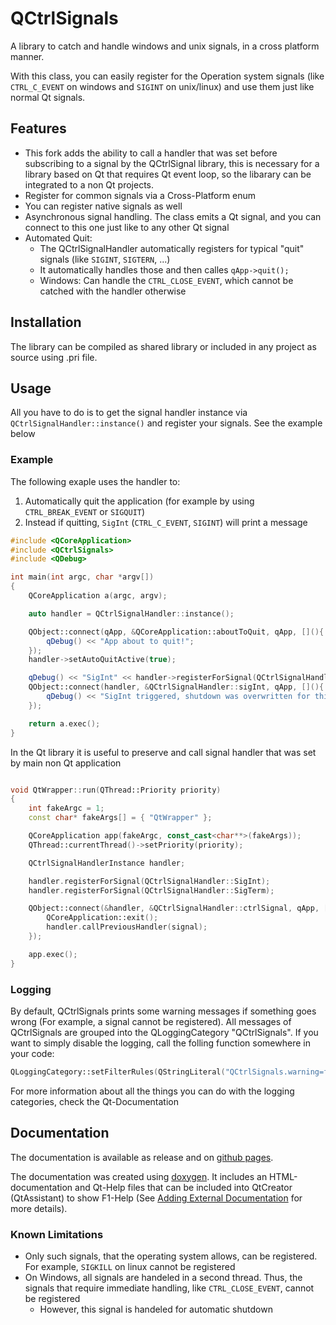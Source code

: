 # QCtrlSignals
A library to catch and handle windows and unix signals, in a cross platform manner.

With this class, you can easily register for the Operation system signals (like `CTRL_C_EVENT` on windows and `SIGINT` on unix/linux) and use them just like normal Qt signals.

## Features
- This fork adds the ability to call a handler that was set before subscribing to a signal by the QCtrlSignal library, this is necessary for a library based on Qt that requires Qt event loop, so the libarary can be integrated to a non Qt projects.
- Register for common signals via a Cross-Platform enum
- You can register native signals as well
- Asynchronous signal handling. The class emits a Qt signal, and you can connect to this one just like to any other Qt signal
- Automated Quit:
	- The QCtrlSignalHandler automatically registers for typical "quit" signals (like `SIGINT`, `SIGTERN`, ...)
	- It automatically handles those and then calles `qApp->quit();`
	- Windows: Can handle the `CTRL_CLOSE_EVENT`, which cannot be catched with the handler otherwise

## Installation
The library can be compiled as shared library or included in any project as source using .pri file.

## Usage
All you have to do is to get the signal handler instance via `QCtrlSignalHandler::instance()` and register your signals. See the example below

### Example
The following exaple uses the handler to:
1. Automatically quit the application (for example by using `CTRL_BREAK_EVENT` or `SIGQUIT`)
2. Instead if quitting, `SigInt` (`CTRL_C_EVENT`, `SIGINT`) will print a message

```cpp
#include <QCoreApplication>
#include <QCtrlSignals>
#include <QDebug>

int main(int argc, char *argv[])
{
	QCoreApplication a(argc, argv);

	auto handler = QCtrlSignalHandler::instance();

	QObject::connect(qApp, &QCoreApplication::aboutToQuit, qApp, [](){
		qDebug() << "App about to quit!";
	});
	handler->setAutoQuitActive(true);

	qDebug() << "SigInt" << handler->registerForSignal(QCtrlSignalHandler::SigInt);
	QObject::connect(handler, &QCtrlSignalHandler::sigInt, qApp, [](){
		qDebug() << "SigInt triggered, shutdown was overwritten for this one!";
	});

	return a.exec();
}
```
In the Qt library it is useful to preserve and call signal handler that was set by main non Qt application
```cpp

void QtWrapper::run(QThread::Priority priority)
{
    int fakeArgc = 1;
    const char* fakeArgs[] = { "QtWrapper" };

    QCoreApplication app(fakeArgc, const_cast<char**>(fakeArgs));
    QThread::currentThread()->setPriority(priority);

    QCtrlSignalHandlerInstance handler;

    handler.registerForSignal(QCtrlSignalHandler::SigInt);
    handler.registerForSignal(QCtrlSignalHandler::SigTerm);

    QObject::connect(&handler, &QCtrlSignalHandler::ctrlSignal, qApp, [&handler](int signal) {
        QCoreApplication::exit();
        handler.callPreviousHandler(signal);
    });

    app.exec();
}

```

### Logging
By default, QCtrlSignals prints some warning messages if something goes wrong (For example, a signal cannot be registered). All messages of QCtrlSignals are grouped into the QLoggingCategory "QCtrlSignals". If you want to simply disable the logging, call the folling function somewhere in your code:
```cpp
QLoggingCategory::setFilterRules(QStringLiteral("QCtrlSignals.warning=false"));
```
For more information about all the things you can do with the logging categories, check the Qt-Documentation

## Documentation
The documentation is available as release and on [github pages](https://skycoder42.github.io/QCtrlSignals/).

The documentation was created using [doxygen](http://www.doxygen.org). It includes an HTML-documentation and Qt-Help files that can be included into QtCreator (QtAssistant) to show F1-Help (See [Adding External Documentation](https://doc.qt.io/qtcreator/creator-help.html#adding-external-documentation) for more details).

### Known Limitations
- Only such signals, that the operating system allows, can be registered. For example, `SIGKILL` on linux cannot be registered
- On Windows, all signals are handeled in a second thread. Thus, the signals that require immediate handling, like `CTRL_CLOSE_EVENT`, cannot be registered
  - However, this signal is handeled for automatic shutdown
